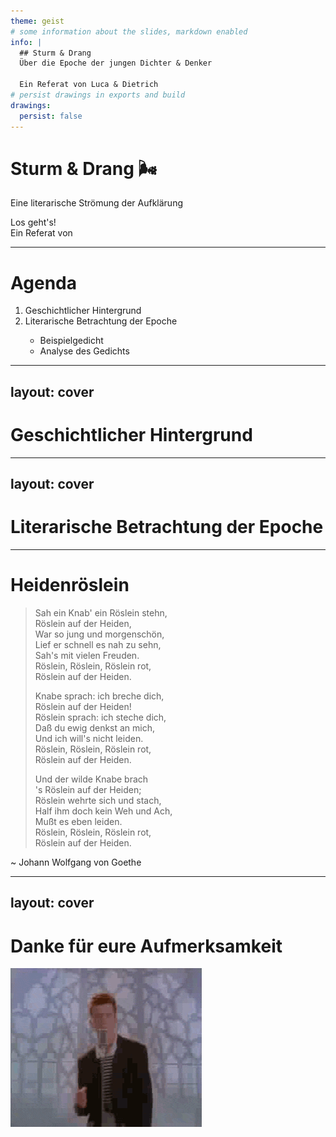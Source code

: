 ```yaml
---
theme: geist
# some information about the slides, markdown enabled
info: |
  ## Sturm & Drang
  Über die Epoche der jungen Dichter & Denker

  Ein Referat von Luca & Dietrich
# persist drawings in exports and build
drawings:
  persist: false
---
```


# Sturm & Drang 🌬️

Eine literarische Strömung der Aufklärung

<div class="pt-12">
  <span @click="$slidev.nav.next" class="px-2 py-1 rounded cursor-pointer" hover="bg-white bg-opacity-10">
    Los geht's! <carbon:arrow-right class="inline"/>
  </span>
</div>

<div class="relative -bottom-8 text-gray-700 dark:text-gray-200">
  Ein Referat von
</div>

<!--
The last comment block of each slide will be treated as slide notes. It will be visible and editable in Presenter Mode along with the slide. [Read more in the docs](https://sli.dev/guide/syntax.html#notes)
-->

---

# Agenda

<ol class="list-decimal list-inside">
  <li>
      Geschichtlicher Hintergrund
  </li>
  <li>
      Literarische Betrachtung der Epoche
  </li>
  <ul class="ml-4 list-disc list-inside">
    <li>Beispielgedicht</li>
    <li>Analyse des Gedichts</li>
  </ul>
</ol>

---
layout: cover
---

# Geschichtlicher Hintergrund

---
layout: cover
---

# Literarische Betrachtung der Epoche

---

<h1 class="-mt-3">Heidenröslein</h1>

<blockquote class="border-l-2 border-gray-400 py-2 px-4 text-lg dark:text-gray-100 columns-2">
<p>
  Sah ein Knab' ein Röslein stehn,<br/>
  Röslein auf der Heiden,<br />
  War so jung und morgenschön,<br />
  Lief er schnell es nah zu sehn,<br />
  Sah's mit vielen Freuden.<br />
  Röslein, Röslein, Röslein rot,<br />
  Röslein auf der Heiden.
</p>

<p>
  Knabe sprach: ich breche dich,<br />
  Röslein auf der Heiden!<br />
  Röslein sprach: ich steche dich,<br />
  Daß du ewig denkst an mich,<br />
  Und ich will's nicht leiden.<br />
  Röslein, Röslein, Röslein rot,<br />
  Röslein auf der Heiden.
</p>

<p>
  Und der wilde Knabe brach <br />
  's Röslein auf der Heiden;<br />
  Röslein wehrte sich und stach,<br />
  Half ihm doch kein Weh und Ach,<br />
  Mußt es eben leiden.<br />
  Röslein, Röslein, Röslein rot,<br />
  Röslein auf der Heiden.
</p>
</blockquote>

<p>~ Johann Wolfgang von Goethe</p>

---
layout: cover
---

<h1 class="text-center">Danke für eure Aufmerksamkeit</h1>

<img src="/img/ricki.gif" alt="ricki" class="m-auto" />
